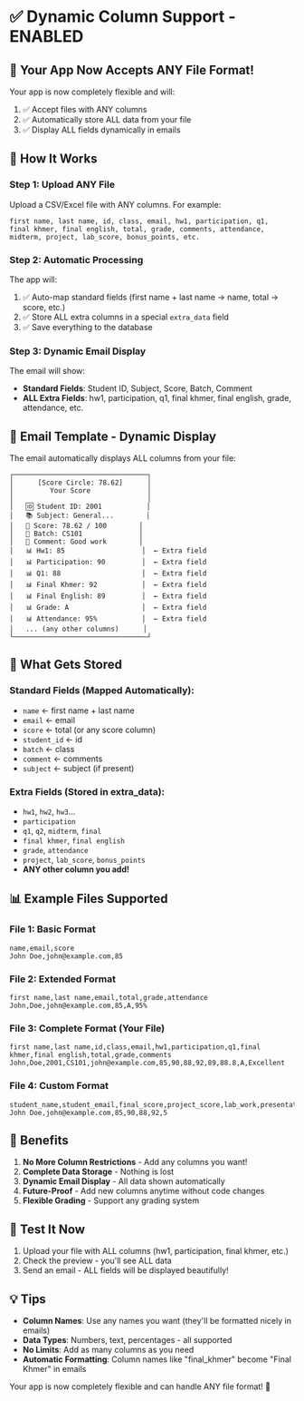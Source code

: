 # ✅ Dynamic Column Support - ENABLED

## 🎉 Your App Now Accepts ANY File Format!

Your app is now completely flexible and will:
1. ✅ Accept files with ANY columns
2. ✅ Automatically store ALL data from your file
3. ✅ Display ALL fields dynamically in emails

## 🔄 How It Works

### Step 1: Upload ANY File
Upload a CSV/Excel file with ANY columns. For example:
```
first name, last name, id, class, email, hw1, participation, q1, 
final khmer, final english, total, grade, comments, attendance, 
midterm, project, lab_score, bonus_points, etc.
```

### Step 2: Automatic Processing
The app will:
1. ✅ Auto-map standard fields (first name + last name → name, total → score, etc.)
2. ✅ Store ALL extra columns in a special `extra_data` field
3. ✅ Save everything to the database

### Step 3: Dynamic Email Display
The email will show:
- **Standard Fields**: Student ID, Subject, Score, Batch, Comment
- **ALL Extra Fields**: hw1, participation, q1, final khmer, final english, grade, attendance, etc.

## 📧 Email Template - Dynamic Display

The email automatically displays ALL columns from your file:

```
┌─────────────────────────────────┐
│      [Score Circle: 78.62]      │
│         Your Score              │
│                                 │
│   🆔 Student ID: 2001           │
│   📚 Subject: General...        │
│   🎯 Score: 78.62 / 100        │
│   👥 Batch: CS101              │
│   💬 Comment: Good work        │
│   📊 Hw1: 85                   │  ← Extra field
│   📊 Participation: 90         │  ← Extra field
│   📊 Q1: 88                    │  ← Extra field
│   📊 Final Khmer: 92           │  ← Extra field
│   📊 Final English: 89         │  ← Extra field
│   📊 Grade: A                  │  ← Extra field
│   📊 Attendance: 95%           │  ← Extra field
│   ... (any other columns)      │
└─────────────────────────────────┘
```

## 🎯 What Gets Stored

### Standard Fields (Mapped Automatically):
- `name` ← first name + last name
- `email` ← email
- `score` ← total (or any score column)
- `student_id` ← id
- `batch` ← class
- `comment` ← comments
- `subject` ← subject (if present)

### Extra Fields (Stored in extra_data):
- `hw1`, `hw2`, `hw3`...
- `participation`
- `q1`, `q2`, `midterm`, `final`
- `final khmer`, `final english`
- `grade`, `attendance`
- `project`, `lab_score`, `bonus_points`
- **ANY other column you add!**

## 📊 Example Files Supported

### File 1: Basic Format
```csv
name,email,score
John Doe,john@example.com,85
```

### File 2: Extended Format
```csv
first name,last name,email,total,grade,attendance
John,Doe,john@example.com,85,A,95%
```

### File 3: Complete Format (Your File)
```csv
first name,last name,id,class,email,hw1,participation,q1,final khmer,final english,total,grade,comments
John,Doe,2001,CS101,john@example.com,85,90,88,92,89,88.8,A,Excellent
```

### File 4: Custom Format
```csv
student_name,student_email,final_score,project_score,lab_work,presentation,bonus
John Doe,john@example.com,85,90,88,92,5
```

## 🚀 Benefits

1. **No More Column Restrictions** - Add any columns you want!
2. **Complete Data Storage** - Nothing is lost
3. **Dynamic Email Display** - All data shown automatically
4. **Future-Proof** - Add new columns anytime without code changes
5. **Flexible Grading** - Support any grading system

## 🧪 Test It Now

1. Upload your file with ALL columns (hw1, participation, final khmer, etc.)
2. Check the preview - you'll see ALL data
3. Send an email - ALL fields will be displayed beautifully!

## 💡 Tips

- **Column Names**: Use any names you want (they'll be formatted nicely in emails)
- **Data Types**: Numbers, text, percentages - all supported
- **No Limits**: Add as many columns as you need
- **Automatic Formatting**: Column names like "final_khmer" become "Final Khmer" in emails

Your app is now completely flexible and can handle ANY file format! 🎊
